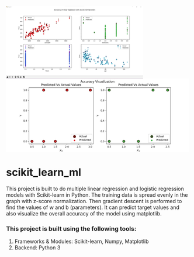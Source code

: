 <img align="middle" width="375" alt="linear_result" src="https://github.com/SrimanPolusani/scikit_learn_ml/blob/master/ai.png?raw=true"><img align="middle" width="500" alt="logistic_result" src="https://github.com/SrimanPolusani/scikit_learn_ml/blob/master/logistic_pred.png?raw=true">

<h1>scikit_learn_ml</h1>
<p>This project is built to do multiple linear regression and logistic regression models with Scikit-learn in Python. The training data is spread evenly in the graph with z-score normalization. Then gradient descent is performed to find the values of w and b (parameters). It can predict target values and also visualize the overall accuracy of the model using matplotlib.</p>
<h3>This project is built using the following tools:</h3>
<ol>
  <li>Frameworks & Modules: Scikit-learn, Numpy, Matplotlib</li>
  <li>Backend: Python 3</li>
</ol>
